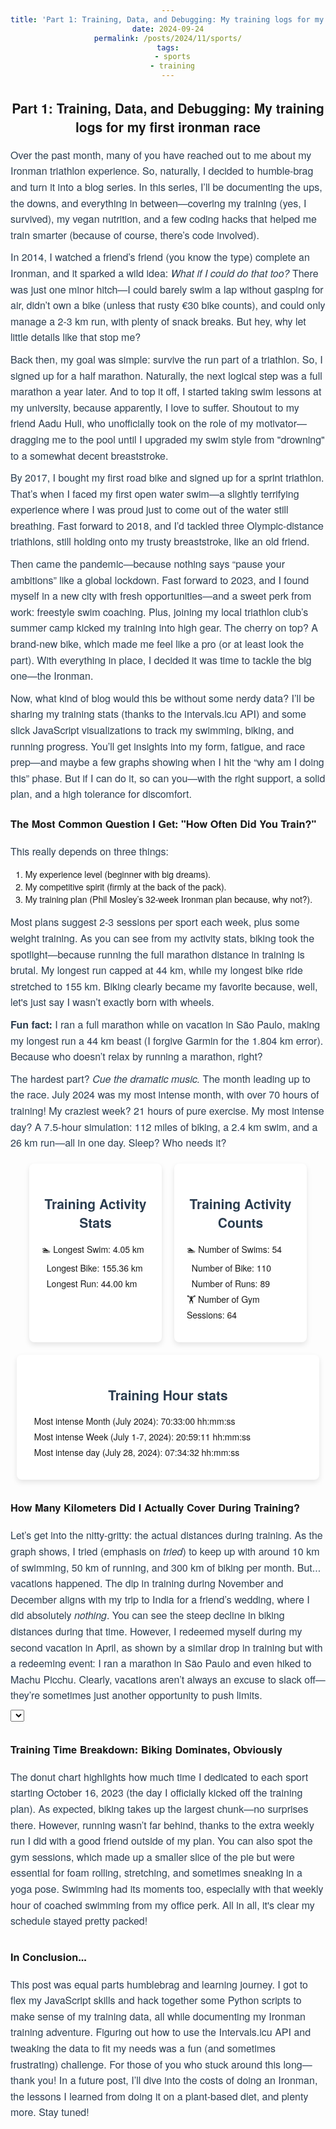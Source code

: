 ```yaml
---
title: 'Part 1: Training, Data, and Debugging: My training logs for my first ironman race'
date: 2024-09-24
permalink: /posts/2024/11/sports/
tags:
  - sports
  - training
---
```

  <style>
    p {
    text-align: left; /* Align all <p> text to the left */
    margin: 0px 0;
    color: #2c3e50; /* Keep the text color consistent */
    font-size: 16px; /* Standard font size for readability */
    line-height: 1.6; /* Improve readability with a comfortable line height */
}

    .container {
            display: flex;
            flex-wrap: wrap;
            justify-content: center;
            width: 100%;
            max-width: 1200px;
        }
        .card {
            background-color: #fff;
            border-radius: 8px;
            box-shadow: 0 4px 8px rgba(0, 0, 0, 0.1);
            margin: 10px;
            padding: 20px;
            box-sizing: border-box;
        }
        .card.half-width {
            width: calc(50% - 40px);
        }
        .card.full-width {
            width: calc(100% - 10px);
        }
        .card h2 {
            color: #2c3e50;
        }
        .card ul {
            list-style: none;
            padding: 0;
        }
        .card ul li {
            margin: 5px 0;
        }
        .myCircle:hover {
            stroke: black;
        }
        .tooltip {
            position: absolute;
            text-align: center;
            width: auto;
            height: auto;
            padding: 10px;
            font: 14px sans-serif;
            background: white;
            border: solid 2px #aaa;
            border-radius: 5px;
            pointer-events: none;
            opacity: 0;
            box-shadow: 0px 0px 10px rgba(0, 0, 0, 0.1);
        }
        .annotation {
            fill: red;
            font-size: 12px;
        }
        .annotation-line {
            stroke: red;
            stroke-width: 1;
            fill: none;
        }
        .annotation-arrow {
            fill: red;
        }
        body {
            font-family: "Helvetica Neue", Helvetica, Arial, sans-serif;
            width: 960px;
            margin: auto;
            text-align: center;
        }
        svg {
            margin: 0 auto;
        }
        .slices path.slice {
            stroke-width: 2px;
        }
        .lines polyline {
            opacity: .3;
            stroke: black;
            stroke-width: 2px;
            fill: none;
        }
        #line_plot, #pie_chart {
            display: inline-block;
            width: 100%;
        }
   header {
    background-color: white; /* Keep the background white */
    padding: 20px;
    text-align: center;
    border-bottom: 2px solid #ddd; /* Light gray border for subtle separation */
}
header h1 {
    margin: 0;
    color: #2c3e50; /* Dark gray-blue for the text */
    font-size: 28px;
    font-weight: bold;
}
p {
    text-align: left; /* Default left alignment for all paragraphs */
    margin: 10px 0;
    color: #2c3e50;
    font-size: 16px;
    line-height: 1.6;
}
.header-text {
    text-align: center; /* Center align only the paragraph under the header */
}
h3, p, ul, ol {
    text-align: left;
}
    h3 {
        margin-bottom: 20px; /* Adds space below all h2 headers */
    }
  </style>


## Part 1: Training, Data, and Debugging: My training logs for my first ironman race

<p>Over the past month, many of you have reached out to me about my Ironman triathlon experience. So, naturally, I decided to humble-brag and turn it into a blog series. In this series, I’ll be documenting the ups, the downs, and everything in between—covering my training (yes, I survived), my vegan nutrition, and a few coding hacks that helped me train smarter (because of course, there’s code involved).</p>

<p>In 2014, I watched a friend’s friend (you know the type) complete an Ironman, and it sparked a wild idea: <em>What if I could do that too?</em> There was just one minor hitch—I could barely swim a lap without gasping for air, didn’t own a bike (unless that rusty €30 bike counts), and could only manage a 2-3 km run, with plenty of snack breaks. But hey, why let little details like that stop me?</p>

<p>Back then, my goal was simple: survive the run part of a triathlon. So, I signed up for a half marathon. Naturally, the next logical step was a full marathon a year later. And to top it off, I started taking swim lessons at my university, because apparently, I love to suffer. Shoutout to my friend Aadu Huli, who unofficially took on the role of my motivator—dragging me to the pool until I upgraded my swim style from "drowning" to a somewhat decent breaststroke.</p>

<p>By 2017, I bought my first road bike and signed up for a sprint triathlon. That’s when I faced my first open water swim—a slightly terrifying experience where I was proud just to come out of the water still breathing. Fast forward to 2018, and I’d tackled three Olympic-distance triathlons, still holding onto my trusty breaststroke, like an old friend.</p>

<p>Then came the pandemic—because nothing says “pause your ambitions” like a global lockdown. Fast forward to 2023, and I found myself in a new city with fresh opportunities—and a sweet perk from work: freestyle swim coaching. Plus, joining my local triathlon club’s summer camp kicked my training into high gear. The cherry on top? A brand-new bike, which made me feel like a pro (or at least look the part). With everything in place, I decided it was time to tackle the big one—the Ironman.</p>

<p>Now, what kind of blog would this be without some nerdy data? I’ll be sharing my training stats (thanks to the intervals.icu API) and some slick JavaScript visualizations to track my swimming, biking, and running progress. You’ll get insights into my form, fatigue, and race prep—and maybe a few graphs showing when I hit the “why am I doing this” phase. But if I can do it, so can you—with the right support, a solid plan, and a high tolerance for discomfort.</p>

<h3>The Most Common Question I Get: "How Often Did You Train?"</h3>

<p>This really depends on three things:</p>
<ol style="text-align:left;">
    <li>My experience level (beginner with big dreams).</li>
    <li>My competitive spirit (firmly at the back of the pack).</li>
    <li>My training plan (Phil Mosley’s 32-week Ironman plan because, why not?).</li>
</ol>

<p>Most plans suggest 2-3 sessions per sport each week, plus some weight training. As you can see from my activity stats, biking took the spotlight—because running the full marathon distance in training is brutal. My longest run capped at 44 km, while my longest bike ride stretched to 155 km. Biking clearly became my favorite because, well, let's just say I wasn’t exactly born with wheels.</p>

<p><strong>Fun fact:</strong> I ran a full marathon while on vacation in São Paulo, making my longest run a 44 km beast (I forgive Garmin for the 1.804 km error). Because who doesn’t relax by running a marathon, right?</p>

<p>The hardest part? <em>Cue the dramatic music.</em> The month leading up to the race. July 2024 was my most intense month, with over 70 hours of training! My craziest week? 21 hours of pure exercise. My most intense day? A 7.5-hour simulation: 112 miles of biking, a 2.4 km swim, and a 26 km run—all in one day. Sleep? Who needs it?</p>

<div class="container">
  <div class="card half-width">
    <h2>Training Activity Stats</h2>
    <ul>
      <li>🏊 Longest Swim: 4.05 km</li>
      <li>🚴 Longest Bike: 155.36 km</li>
      <li>🏃 Longest Run: 44.00 km</li>
    </ul>
  </div>
  <div class="card half-width">
    <h2>Training Activity Counts</h2>
    <ul>
      <li>🏊 Number of Swims: 54</li>
      <li>🚴 Number of Bike: 110</li>
      <li>🏃 Number of Runs: 89</li>
      <li>🏋️ Number of Gym Sessions: 64</li>
    </ul>
  </div>
  <div class="card full-width">
    <h2>Training Hour stats</h2>
    <ul>
      <li>📅 Most intense Month (July 2024): 70:33:00 hh:mm:ss</li>
      <li>📅 Most intense Week (July 1-7, 2024): 20:59:11 hh:mm:ss</li>
      <li>📅 Most intense day (July 28, 2024): 07:34:32 hh:mm:ss</li>
    </ul>
  </div>
</div>

<h3>How Many Kilometers Did I Actually Cover During Training?</h3>

<p>Let’s get into the nitty-gritty: the actual distances during training. As the graph shows, I tried (emphasis on <em>tried</em>) to keep up with around 10 km of swimming, 50 km of running, and 300 km of biking per month. But... vacations happened. The dip in training during November and December aligns with my trip to India for a friend’s wedding, where I did absolutely <em>nothing</em>. You can see the steep decline in biking distances during that time. However, I redeemed myself during my second vacation in April, as shown by a similar drop in training but with a redeeming event: I ran a marathon in São Paulo and even hiked to Machu Picchu. Clearly, vacations aren’t always an excuse to slack off—they’re sometimes just another opportunity to push limits.</p>

<!-- Initialize a select button -->
<select id="selectButton"></select>

<!-- Create a div where the graph will take place -->
<div id="line_plot"></div>

<h3>Training Time Breakdown: Biking Dominates, Obviously</h3>

<p>The donut chart highlights how much time I dedicated to each sport starting October 16, 2023 (the day I officially kicked off the training plan). As expected, biking takes up the largest chunk—no surprises there. However, running wasn’t far behind, thanks to the extra weekly run I did with a good friend outside of my plan. You can also spot the gym sessions, which made up a smaller slice of the pie but were essential for foam rolling, stretching, and sometimes sneaking in a yoga pose. Swimming had its moments too, especially with that weekly hour of coached swimming from my office perk. All in all, it's clear my schedule stayed pretty packed!</p>

<div id="pie_chart"></div>

<h3>In Conclusion...</h3>

<p>This post was equal parts humblebrag and learning journey. I got to flex my JavaScript skills and hack together some Python scripts to make sense of my training data, all while documenting my Ironman training adventure. Figuring out how to use the Intervals.icu API and tweaking the data to fit my needs was a fun (and sometimes frustrating) challenge. For those of you who stuck around this long—thank you! In a future post, I’ll dive into the costs of doing an Ironman, the lessons I learned from doing it on a plant-based diet, and plenty more. Stay tuned!</p>

<script src="https://d3js.org/d3.v4.min.js"></script>
<script src="https://rawgit.com/susielu/d3-annotation/master/d3-annotation.min.js"></script>
<script src="https://d3js.org/d3-scale-chromatic.v1.min.js"></script>
<script src="https://d3js.org/d3-geo-projection.v2.min.js"></script>

<!-- JavaScript to generate the line and pie chart as in your original code -->
<script>
  var margin = {top: 50, right: 200, bottom: 30, left: 70},
      width = 850 - margin.left - margin.right,
      height = 500 - margin.top - margin.bottom;

  var svg = d3.select("#line_plot")
    .append("svg")
      .attr("width", width + margin.left + margin.right)
      .attr("height", height + margin.top + margin.bottom)
      .style("display", "block")
      .style("margin", "0 auto")
    .append("g")
      .attr("transform", "translate(" + margin.left + "," + margin.top + ")");

  svg.append("text")
      .attr("x", (width / 2))
      .attr("y", 0 - (margin.top / 2))
      .attr("text-anchor", "middle")
      .style("font-size", "16px")
      .text("Weekly distance in kilometers by Sport");

  var Tooltip = d3.select("#line_plot")
    .append("div")
    .attr("class", "tooltip");

  var mouseover = function(d) {
      Tooltip.style("opacity", 1);
  };

  var mousemove = function(d) {
      Tooltip.html("Date: " + d3.timeFormat("%Y-%m-%d")(d.date) + "<br>Value: " + d.value)
        .style("left", (d3.event.pageX + 10) + "px")
        .style("top", (d3.event.pageY - 10) + "px");
  };

  var mouseleave = function(d) {
      Tooltip.style("opacity", 0);
  };

  d3.csv("/assets/data/weekly_sport_data.csv", function(error, data) {
      if (error) {
          console.error("Error loading CSV file:", error);
          return;
      }

      var parseDate = d3.timeParse("%Y-%m-%d");

      var allGroup = d3.keys(data[0]).filter(function(key) { return key !== "week_start"; });

      d3.select("#selectButton")
        .selectAll('myOptions')
        .data(allGroup)
        .enter()
        .append('option')
        .text(function (d) { return d; })
        .attr("value", function (d) { return d; });

      data.forEach(function(d) {
          d['week_start'] = parseDate(d['week_start']);
          allGroup.forEach(function(group) {
              d[group] = +d[group];
          });
      });

      var x = d3.scaleTime()
        .domain(d3.extent(data, function(d) { return d['week_start']; }))
        .range([ 0, width ]);
      svg.append("g")
        .attr("transform", "translate(0," + height + ")")
        .call(d3.axisBottom(x));

      var y = d3.scaleLinear()
        .range([ height, 0 ]);
      var yAxis = svg.append("g");

      svg.append("text")
          .attr("transform", "rotate(-90)")
          .attr("y", 0 - margin.left)
          .attr("x", 0 - (height / 2))
          .attr("dy", "1em")
          .style("text-anchor", "middle")
          .text("Distance (Km)");

      var line = svg
        .append('g')
        .append("path")
          .attr("stroke", "black")
          .style("stroke-width", 4)
          .style("fill", "none");

      var dot = svg
        .selectAll('circle')
        .data(data)
        .enter()
        .append('circle')
          .attr("class", "myCircle")
          .attr("r", 7)
          .style("fill", "#69b3a2")
          .on("mouseover", mouseover)
          .on("mousemove", mousemove)
          .on("mouseleave", mouseleave);

      var pointAnnotations = [
          {
              group: "Run",
              date: parseDate("2024-04-02"),
              value: 45,
              dy: -70,
              dx: -20,
              text: "Sao Paulo Marathon"
          },
          // Additional annotations here...
      ];

      function update(selectedGroup) {
          var dataFilter = data.map(function(d) { return {date: d['week_start'], value: d[selectedGroup]}; });

          y.domain([0, d3.max(dataFilter, function(d) { return d.value; })]);
          yAxis.transition().duration(1000).call(d3.axisLeft(y));

          line
              .datum(dataFilter)
              .transition()
              .duration(1000)
              .attr("d", d3.line()
                .x(function(d) { return x(d.date); })
                .y(function(d) { return y(d.value); })
              );

          dot
            .data(dataFilter)
            .transition()
            .duration(1000)
              .attr("cx", function(d) { return x(d.date); })
              .attr("cy", function(d) { return y(d.value); });
      }

      d3.select("#selectButton").on("change", function() {
          var selectedOption = d3.select(this).property("value");
          update(selectedOption);
      });

      update(allGroup[0]);
  });

  var pie_width = 470,
      pie_height = 450,
      pie_margin = 40;

  var pie_radius = Math.min(pie_width, pie_height) / 2 - pie_margin;

  var pie_svg = d3.select("#pie_chart")
    .append("svg")
      .attr("width", pie_width)
      .attr("height", pie_height)
      .style("display", "block")
      .style("margin", "0 auto")
    .append("g")
      .attr("transform", "translate(" + pie_width / 2 + "," + pie_height / 2 + ")");

  d3.csv("/assets/data/total_time_output.csv", function(data) {
      var formattedData = {};
      data.columns.forEach(function(column) {
          formattedData[column] = +data[0][column];
      });

      var color = d3.scaleOrdinal()
        .domain(data.columns)
        .range(d3.schemeDark2);

      var pie = d3.pie()
        .sort(null)
        .value(function(d) { return d.value; });

      var data_ready = pie(d3.entries(formattedData));

      var arc = d3.arc()
        .innerRadius(pie_radius * 0.5)
        .outerRadius(pie_radius * 0.8);

      pie_svg
        .selectAll('allSlices')
        .data(data_ready)
        .enter()
        .append('path')
        .attr('d', arc)
        .attr('fill', function(d){ return(color(d.data.key)) })
        .attr("stroke", "white")
        .style("stroke-width", "2px")
        .style("opacity", 0.7);
  });
</script>
